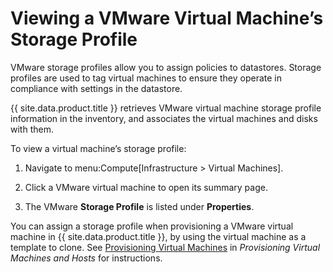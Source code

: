 # Viewing a VMware Virtual Machine’s Storage Profile

VMware storage profiles allow you to assign policies to datastores.
Storage profiles are used to tag virtual machines to ensure they operate
in compliance with settings in the datastore.

{{ site.data.product.title }} retrieves VMware virtual machine storage profile
information in the inventory, and associates the virtual machines and
disks with them.

To view a virtual machine’s storage profile:

1.  Navigate to menu:Compute\[Infrastructure \> Virtual Machines\].

2.  Click a VMware virtual machine to open its summary page.

3.  The VMware **Storage Profile** is listed under **Properties**.

You can assign a storage profile when provisioning a VMware virtual
machine in {{ site.data.product.title }}, by using the virtual machine as a template
to clone. See [Provisioning Virtual
Machines](https://access.redhat.com/documentation/en/red-hat-cloudforms/4.7/single/provisioning-virtual-machines-and-hosts/#provisioning-virtual-machines)
in *Provisioning Virtual Machines and Hosts* for instructions.
